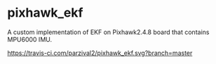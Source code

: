 # pixhawk_ekf
A custom implementation of EKF on Pixhawk2.4.8 board that contains MPU6000 IMU.

https://travis-ci.com/parzival2/pixhawk_ekf.svg?branch=master